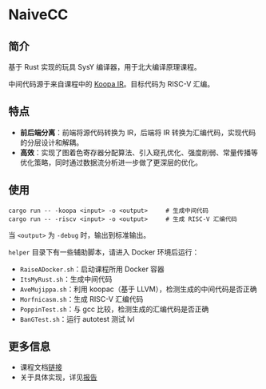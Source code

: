 # NaiveCC

## 简介

基于 Rust 实现的玩具 SysY 编译器，用于北大编译原理课程。

中间代码源于来自课程中的 [Koopa IR](https://github.com/pku-minic/koopa)。目标代码为 RISC-V 汇编。

## 特点

- **前后端分离**：前端将源代码转换为 IR，后端将 IR 转换为汇编代码，实现代码的分层设计和解耦。
- **高效**：实现了图着色寄存器分配算法、引入窥孔优化、强度削弱、常量传播等优化策略，同时通过数据流分析进一步做了更深层的优化。

## 使用

```shell
cargo run -- -koopa <input> -o <output>     # 生成中间代码
cargo run -- -riscv <input> -o <output>     # 生成 RISC-V 汇编代码
```

当 `<output>` 为 `-debug` 时，输出到标准输出。

`helper` 目录下有一些辅助脚本，请进入 Docker 环境后运行：

- `RaiseADocker.sh`：启动课程所用 Docker 容器
- `ItsMyRust.sh`：生成中间代码
- `AveMujippa.sh`：利用 koopac（基于 LLVM），检测生成的中间代码是否正确
- `Morfnicasm.sh`：生成 RISC-V 汇编代码
- `PoppinTest.sh`：与 gcc 比较，检测生成的汇编代码是否正确
- `BanGTest.sh`：运行 autotest 测试 lvl

## 更多信息

- 课程文档[链接](https://pku-minic.github.io/online-doc/)
- 关于具体实现，详见[报告](./report/report.md)
